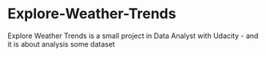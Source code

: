 # Explore-Weather-Trends
Explore Weather Trends is a small project in Data Analyst with Udacity - and it is about analysis some dataset 
